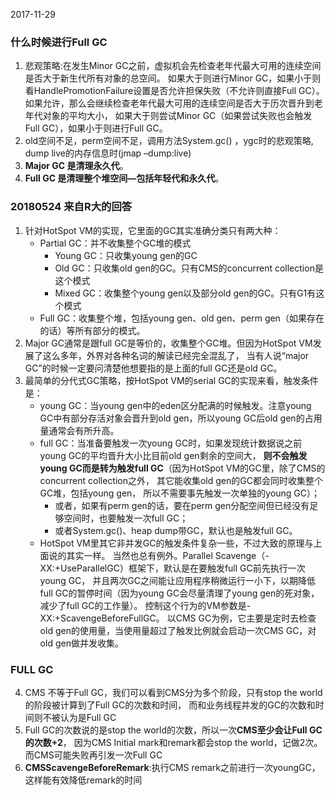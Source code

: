 2017-11-29

### 什么时候进行Full GC 

1. 悲观策略:在发生Minor GC之前，虚拟机会先检查老年代最大可用的连续空间是否大于新生代所有对象的总空间。
如果大于则进行Minor GC，如果小于则看HandlePromotionFailure设置是否允许担保失败（不允许则直接Full GC）。
如果允许，那么会继续检查老年代最大可用的连续空间是否大于历次晋升到老年代对象的平均大小，
如果大于则尝试Minor GC（如果尝试失败也会触发Full GC），如果小于则进行Full GC。
2. old空间不足，perm空间不足，调用方法System.gc() ，ygc时的悲观策略, dump live的内存信息时(jmap –dump:live)
3. **Major GC 是清理永久代**。
4. **Full GC 是清理整个堆空间—包括年轻代和永久代**。


### 20180524 来自R大的回答
1. 针对HotSpot VM的实现，它里面的GC其实准确分类只有两大种：
    - Partial GC：并不收集整个GC堆的模式
        - Young GC：只收集young gen的GC
        - Old GC：只收集old gen的GC。只有CMS的concurrent collection是这个模式
        - Mixed GC：收集整个young gen以及部分old gen的GC。只有G1有这个模式
    - Full GC：收集整个堆，包括young gen、old gen、perm gen（如果存在的话）等所有部分的模式。
2. Major GC通常是跟full GC是等价的，收集整个GC堆。但因为HotSpot VM发展了这么多年，外界对各种名词的解读已经完全混乱了，
    当有人说“major GC”的时候一定要问清楚他想要指的是上面的full GC还是old GC。
3. 最简单的分代式GC策略，按HotSpot VM的serial GC的实现来看，触发条件是：
    - young GC：当young gen中的eden区分配满的时候触发。注意young GC中有部分存活对象会晋升到old gen，所以young GC后old gen的占用量通常会有所升高。
    - full GC：当准备要触发一次young GC时，如果发现统计数据说之前young GC的平均晋升大小比目前old gen剩余的空间大，
    **则不会触发young GC而是转为触发full GC**（因为HotSpot VM的GC里，除了CMS的concurrent collection之外，
    其它能收集old gen的GC都会同时收集整个GC堆，包括young gen，
    所以不需要事先触发一次单独的young GC）；
        - 或者，如果有perm gen的话，要在perm gen分配空间但已经没有足够空间时，也要触发一次full GC；
        - 或者System.gc()、heap dump带GC，默认也是触发full GC。
    - HotSpot VM里其它非并发GC的触发条件复杂一些，不过大致的原理与上面说的其实一样。
    当然也总有例外。Parallel Scavenge（-XX:+UseParallelGC）框架下，默认是在要触发full GC前先执行一次young GC，
    并且两次GC之间能让应用程序稍微运行一小下，以期降低full GC的暂停时间（因为young GC会尽量清理了young gen的死对象，减少了full GC的工作量）。
    控制这个行为的VM参数是-XX:+ScavengeBeforeFullGC。
    以CMS GC为例，它主要是定时去检查old gen的使用量，当使用量超过了触发比例就会启动一次CMS GC，对old gen做并发收集。
    
### FULL GC
4. CMS 不等于Full GC，我们可以看到CMS分为多个阶段，只有stop the world的阶段被计算到了Full GC的次数和时间，
    而和业务线程并发的GC的次数和时间则不被认为是Full GC
5. Full GC的次数说的是stop the world的次数，所以一次**CMS至少会让Full GC的次数+2**，
    因为CMS Initial mark和remark都会stop the world，记做2次。而CMS可能失败再引发一次Full GC
6. **CMSScavengeBeforeRemark**:执行CMS remark之前进行一次youngGC，这样能有效降低remark的时间
